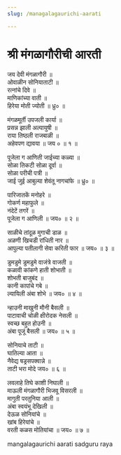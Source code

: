 ```yaml
---
slug: /managalagaurichi-aarati

---
```

# श्री मंगळागौरीची आरती
जय देवी मंगळागौरी ॥<br />
ओवाळीन सोनियाताटी ॥<br />
रत्नांचे दिवे ॥<br />
माणिकांच्या वाती ॥<br />
हिरेया मोती ज्योती ॥ ध्रु० ॥

मंगळमूर्ती उपजली कार्या ॥<br />
प्रसन्न झाली अल्पायुषी ॥<br />
राया तिष्ठली राजबाळी ॥<br />
अहेवपण द्यावया ॥ जय ० ॥ १ ॥

पूजेला ग आणिती जाईच्या कळ्या ॥<br />
सोळा तिकटी सोळा दूर्वा ॥<br />
सोळा परीची पत्री ॥<br />
जाई जुई आबुल्या शेवंतू नागचांफे ॥ ध्रु० ॥

पारिजातकें मनोहरे ॥<br />
गोकर्ण महाफुले ॥<br />
नंदेटें तगरें ॥<br />
पूजेला ग आणिली ॥ जय० ॥ २ ॥

साळीचे तांदूळ मुगाची डाळ ॥<br />
अळणी खिचडी रांधिती नार ॥<br />
आपुल्या पतीलागी सेवा करिती फार ॥ जय० ॥ ३ ॥

डुमडुमे डुमडुमे वाजंत्रे वाजती ॥<br />
कळावी कांकणे हाती शोभाती ॥<br />
शोभती बाजुबंद ॥<br />
कानी कापांचे गबे ॥<br />
ल्यायिली अंबा शोभे ॥ जय० ॥ ४ ॥

न्हाउनी माखुनी मौनी बैसली ॥<br />
पाटावाची चोळी क्षीरोदक नेसली ॥<br />
स्वच्छ बहुत हो‍उनी ॥<br />
अंबा पूजूं बैसली ॥ जय० ॥ ५ ॥

सोनियाचे ताटी ॥<br />
घातिल्या आता ॥<br />
नैवेद्य षड्रसपक्वान्ने ॥<br />
ताटी भरा मोदे जय० ॥ ६ ॥

लवलाहे तिघे काशी निघाली ॥<br />
माऊली मंगळागौरी भिजवू विसरली ॥<br />
मागुती परतुनिया आली ॥<br />
अंबा स्वयंभू देखिली ॥<br />
देऊळ सोनियांचे ॥<br />
खांब हिरेयांचे ॥<br />
वरती कळस मोतियांचा ॥ जय० ॥ ७ ॥

<span class='index-text'> mangalagaurichi aarati sadguru raya</span>

